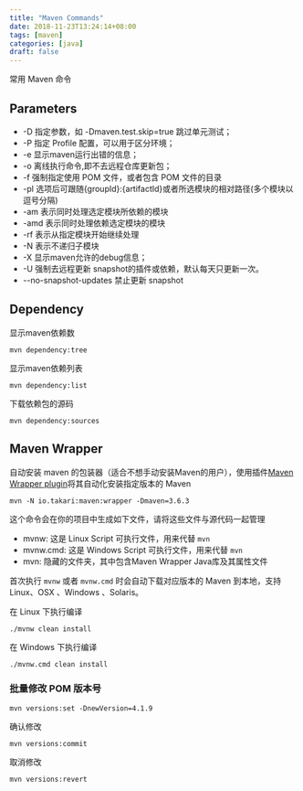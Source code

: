 ```yaml
---
title: "Maven Commands"
date: 2018-11-23T13:24:14+08:00
tags: [maven]
categories: [java]
draft: false
---
```


常用 Maven 命令

## Parameters

* -D 指定参数，如 -Dmaven.test.skip=true 跳过单元测试；
* -P 指定 Profile 配置，可以用于区分环境；
* -e 显示maven运行出错的信息；
* -o 离线执行命令,即不去远程仓库更新包；
* -f 强制指定使用 POM 文件，或者包含 POM 文件的目录
* -pl 选项后可跟随{groupId}:{artifactId}或者所选模块的相对路径(多个模块以逗号分隔)
* -am 表示同时处理选定模块所依赖的模块
* -amd 表示同时处理依赖选定模块的模块
* -rf 表示从指定模块开始继续处理  
* -N 表示不递归子模块  
* -X 显示maven允许的debug信息；
* -U 强制去远程更新 snapshot的插件或依赖，默认每天只更新一次。
* --no-snapshot-updates 禁止更新 snapshot 

## Dependency

显示maven依赖数

```shell
mvn dependency:tree
```

显示maven依赖列表

```shell
mvn dependency:list
````

下载依赖包的源码

```shell
mvn dependency:sources
```

## Maven Wrapper

自动安装 maven 的包装器（适合不想手动安装Maven的用户），使用插件[Maven Wrapper plugin](https://github.com/takari/takari-maven-plugin)将其自动化安装指定版本的 Maven

```shell
mvn -N io.takari:maven:wrapper -Dmaven=3.6.3
```

这个命令会在你的项目中生成如下文件，请将这些文件与源代码一起管理

* mvnw: 这是 Linux Script 可执行文件，用来代替 `mvn`
* mvnw.cmd: 这是 Windows Script 可执行文件，用来代替 `mvn`
* mvn: 隐藏的文件夹，其中包含Maven Wrapper Java库及其属性文件

首次执行 `mvnw` 或者 `mvnw.cmd` 时会自动下载对应版本的 Maven 到本地，支持 Linux、OSX 、Windows 、Solaris。

在 Linux 下执行编译

```shell
./mvnw clean install
```
在 Windows 下执行编译

```shell
./mvnw.cmd clean install
```

### 批量修改 POM 版本号

```shell
mvn versions:set -DnewVersion=4.1.9
```

确认修改

```shell
mvn versions:commit
```

取消修改

```shell
mvn versions:revert
```